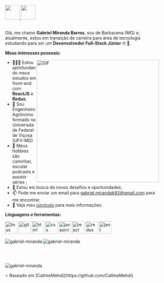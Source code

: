 <a href="https://github.com/gabrielmirandaBR" target="_blank">
  <img src="https://cdn.iconscout.com/icon/free/png-64/linkedin-3089482-2567434.png" width="48px" height="48px">
</a> 

<a href="https://www.linkedin.com/in/gabrielmirandab/" target="_blank">
  <img src="https://cdn.iconscout.com/icon/free/png-64/github-3089487-2567439.png" width="48px" height="48px">
</a>

<br />
<br />

Olá, me chamo **Gabriel Miranda Barros**, sou de Barbacena (MG) e, atualmente, estou em transição de carreira para área de tecnologia estudando para ser um **Desenvolvedor Full-Stack Júnior** :nerd_face: :rocket:. 

**Meus interesses pessoais:**

  <img align="right" alt="GIF" src="https://media.giphy.com/media/13HgwGsXF0aiGY/giphy.gif" width="400px" />

- 👨🏽‍💻 Estou aprofundando meus estudos em front-end com **ReactJS** e **Redux**;
- 🌱 Sou Engenheiro Agrônomo formado na Univerisdade Federal de Viçosa (UFV-MG) 
- 🤔 Meus hobbies são caminhar, escutar podcasts e assistir séries ;
- 💼 Estou em busca de novos desafios e oportunidades;
- 📫 Pode me enviar um email para gabriel.mirandab92@gmail.com para me encontrar.
- 📝 Veja meu <a href="https://drive.google.com/file/d/1wRaIxfpptDjReBQRJPqjL7zHyIYpPuAB/view?usp=sharing" target="_blank">cúrriculo</a> para mais informações.


**Linguagens e ferramentas:**  

<p align="left">
  <img src="https://cdn.iconscout.com/icon/free/png-64/linux-17-570099.png" alt="linux" width="40" height="40"/> 
  <img src="https://cdn.iconscout.com/icon/free/png-64/git-225996.png" alt="git" width="40" height="40"/> 
  <img src="https://cdn.iconscout.com/icon/free/png-64/html-2752158-2284975.png" alt="html" width="40" height="40" />
  <img src="https://cdn.iconscout.com/icon/free/png-64/css-131-722685.png" alt="css" width="40" height="40"/>
  <img src="https://cdn.iconscout.com/icon/free/png-64/javascript-2752148-2284965.png" alt="javascript" width="40" height="40"/> 
  <img src="https://cdn.iconscout.com/icon/free/png-64/react-3-1175109.png" alt="react" width="40" height="40"/> 
  <img src="https://cdn.iconscout.com/icon/free/png-64/redux-3629018-3030243.png" alt="redux" width="40" height="40"/> 
  <img src="https://cdn.iconscout.com/icon/free/png-64/jest-3521517-2945020.png" alt="jest" width="40" height="40"/> 
</p>

<p>
    <img align="left" src="https://github-readme-stats.vercel.app/api?username=gabrielmirandaBR&show_icons=true&theme=dark" alt="gabriel-miranda" />
</p>

<p>
    <img align="center" src="https://github-readme-stats.vercel.app/api/top-langs/?username=gabrielmirandaBR&layout=compact&theme=dark" alt="gabriel-miranda" />
</p>

<br />
<br />

<p align="left"> <img src="https://komarev.com/ghpvc/?username=gabrielmirandabR" alt="gabriel-miranda" /> </p>

<p align="left">⭐️ Baseado em [CallmeMehdi](https://github.com/CallmeMehdi)</p>

